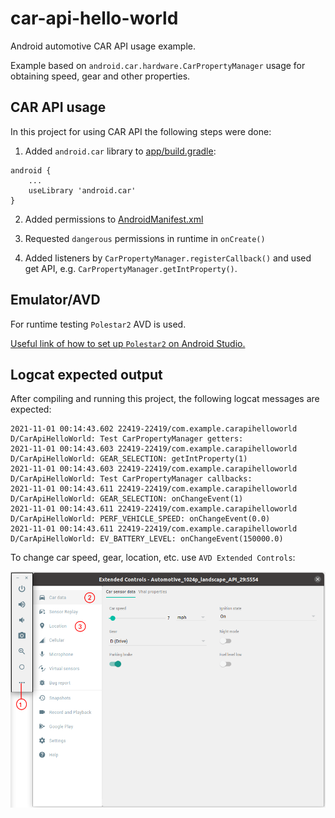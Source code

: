 # car-api-hello-world
Android automotive CAR API usage example.

Example based on `android.car.hardware.CarPropertyManager` usage for obtaining speed, gear and other properties.

## CAR API usage
In this project for using CAR API the following steps were done:

1. Added `android.car` library to [app/build.gradle](app/build.gradle):
```
android {
    ...
    useLibrary 'android.car'
}
```
2. Added permissions to [AndroidManifest.xml](app/src/main/AndroidManifest.xml)

3. Requested `dangerous` permissions in runtime in `onCreate()`

4. Added listeners by `CarPropertyManager.registerCallback()` and used get API, e.g. `CarPropertyManager.getIntProperty()`.

## Emulator/AVD
For runtime testing `Polestar2` AVD is used.

[Useful link of how to set up `Polestar2` on Android Studio.](https://stackoverflow.com/questions/57968790/android-automotive-emulator-no-system-images-installed-for-this-target/58159715#58159715)

## Logcat expected output
After compiling and running this project, the following logcat messages are expected:  
```
2021-11-01 00:14:43.602 22419-22419/com.example.carapihelloworld D/CarApiHelloWorld: Test CarPropertyManager getters:
2021-11-01 00:14:43.603 22419-22419/com.example.carapihelloworld D/CarApiHelloWorld: GEAR_SELECTION: getIntProperty(1)
2021-11-01 00:14:43.603 22419-22419/com.example.carapihelloworld D/CarApiHelloWorld: Test CarPropertyManager callbacks:
2021-11-01 00:14:43.611 22419-22419/com.example.carapihelloworld D/CarApiHelloWorld: GEAR_SELECTION: onChangeEvent(1)
2021-11-01 00:14:43.611 22419-22419/com.example.carapihelloworld D/CarApiHelloWorld: PERF_VEHICLE_SPEED: onChangeEvent(0.0)
2021-11-01 00:14:43.611 22419-22419/com.example.carapihelloworld D/CarApiHelloWorld: EV_BATTERY_LEVEL: onChangeEvent(150000.0)
```
To change car speed, gear, location, etc. use `AVD Extended Controls`:

![](doc/screenshots/ExtendedControls-CarData.png)
